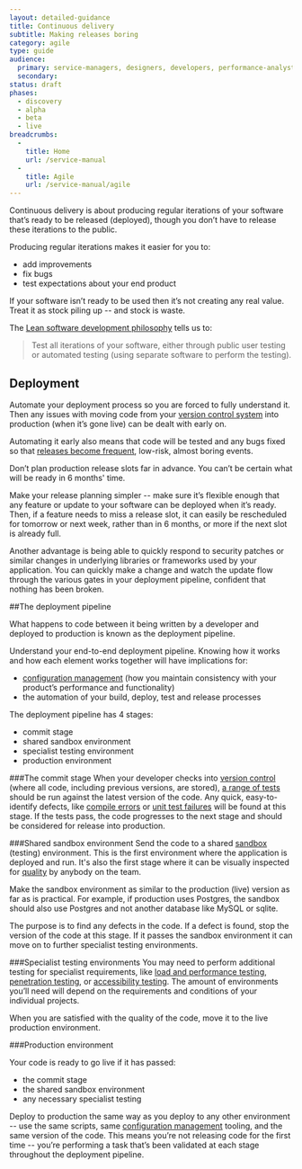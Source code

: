 ```yaml
---
layout: detailed-guidance
title: Continuous delivery
subtitle: Making releases boring
category: agile
type: guide
audience:
  primary: service-managers, designers, developers, performance-analysts, user-researchers, tech-archs
  secondary:
status: draft
phases:
  - discovery
  - alpha
  - beta
  - live
breadcrumbs:
  -
    title: Home
    url: /service-manual
  -
    title: Agile
    url: /service-manual/agile
---
```


Continuous delivery is about producing regular iterations of your software that’s ready to be released (deployed), though you don’t have to release these iterations to the public.

Producing regular iterations makes it easier for you to:

* add improvements
* fix bugs
* test expectations about your end product

If your software isn’t ready to be used then it’s not creating any real value. Treat it as stock piling up -- and stock is waste.

The [Lean software development philosophy](https://en.wikipedia.org/wiki/Lean_software_development) tells us to:

> Test all iterations of your software, either through public user testing or automated testing (using separate software to perform the testing).

## Deployment
Automate your deployment process so you are forced to fully understand it. Then any issues with moving code from your [version control system](/service-manual/making-software/version-control.html) into production (when it’s gone live) can be dealt with early on.

Automating it early also means that code will be tested and any bugs fixed so that [releases become frequent](/service-manual/making-software/release-strategies.html), low-risk, almost boring events.

Don’t plan production release slots far in advance. You can’t be certain what will be ready in 6 months' time.

Make your release planning simpler -- make sure it’s flexible enough that any feature or update to your software can be deployed when it’s ready. Then, if a feature needs to miss a release slot, it can easily be rescheduled for tomorrow or next week, rather than in 6 months, or more if the next slot is already full.

Another advantage is being able to quickly respond to security patches or similar changes in underlying  libraries or frameworks used by your application. You can quickly make a change and watch the update flow through the various gates in your deployment pipeline, confident that nothing has been broken.

##The deployment pipeline

What happens to code between it being written by a developer and deployed to production is known as the deployment pipeline.

Understand your end-to-end deployment pipeline. Knowing how it works and how each element works together will have implications for:

* [configuration management](/service-manual/making-software/configuration-management.html) (how you maintain consistency with your product’s performance and functionality)
* the automation of your build, deploy, test and release processes

The deployment pipeline has 4 stages:

* commit stage
* shared sandbox environment
* specialist testing environment
* production environment

###The commit stage
When your developer checks into [version control](/service-manual/making-software/version-control) (where all code, including previous versions, are stored), [a range of tests](/service-manual/making-software/testing-in-agile) should be run against the latest version of the code. Any quick, easy-to-identify defects, like [compile errors](https://en.wikipedia.org/wiki/Compilation_error) or [unit test failures](https://en.wikipedia.org/wiki/Unit_testing) will be found at this stage. If the tests pass, the code progresses to the next stage and should be considered for release into production.

###Shared sandbox environment
Send the code to a shared [sandbox](/service-manual/making-software/sandbox-and-staging-servers.html) (testing) environment. This is the first environment where the application is deployed and run. It's also the first stage where it can be visually inspected for [quality](/service-manual/agile/quality.html) by anybody on the team.

Make the sandbox environment as similar to the production (live) version as far as is practical. For example, if production uses Postgres, the sandbox should also use Postgres and not another database like MySQL or sqlite.

The purpose is to find any defects in the code. If a defect is found, stop the version of the code at this stage. If it passes the sandbox environment it can move on to further specialist testing environments.

###Specialist testing environments
You may need to perform additional testing for specialist requirements, like [load and performance testing](/service-manual/operations/load-and-performance-testing.html), [penetration testing](/service-manual/operations/penetration-testing.html), or [accessibility testing](/service-manual/making-software/accessibility-testing.html). The amount of environments you’ll need will depend on the requirements and conditions of your individual projects.

When you are satisfied with the quality of the code, move it to the live production environment.

###Production environment

Your code is ready to go live if it has passed:

* the commit stage
* the shared sandbox environment
* any necessary specialist testing

Deploy to production the same way as you deploy to any other environment -- use the same scripts, same [configuration management](/service-manual/making-software/configuration-management.html) tooling, and the same version of the code.  This means you’re not releasing code for the first time -- you’re performing a task that’s been validated at each stage throughout the deployment pipeline.
